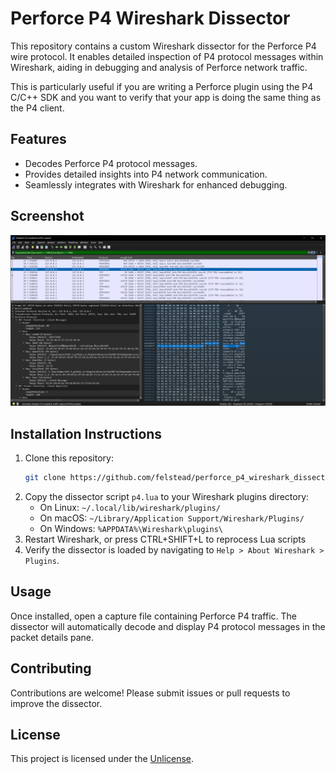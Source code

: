 # Perforce P4 Wireshark Dissector

This repository contains a custom Wireshark dissector for the Perforce P4 wire protocol. It enables detailed inspection of P4 protocol messages within Wireshark, aiding in debugging and analysis of Perforce network traffic.

This is particularly useful if you are writing a Perforce plugin using the P4 C/C++ SDK and you want to verify that your app is doing the same thing as the P4 client.

## Features

- Decodes Perforce P4 protocol messages.
- Provides detailed insights into P4 network communication.
- Seamlessly integrates with Wireshark for enhanced debugging.

## Screenshot

![Screenshot of the dissector in action](screenshot.png)

## Installation Instructions

1. Clone this repository:
    ```bash
    git clone https://github.com/felstead/perforce_p4_wireshark_dissector.git
    ```
2. Copy the dissector script `p4.lua` to your Wireshark plugins directory:
    - On Linux: `~/.local/lib/wireshark/plugins/`
    - On macOS: `~/Library/Application Support/Wireshark/Plugins/`
    - On Windows: `%APPDATA%\Wireshark\plugins\`
3. Restart Wireshark, or press CTRL+SHIFT+L to reprocess Lua scripts
4. Verify the dissector is loaded by navigating to `Help > About Wireshark > Plugins`.

## Usage

Once installed, open a capture file containing Perforce P4 traffic. The dissector will automatically decode and display P4 protocol messages in the packet details pane.

## Contributing

Contributions are welcome! Please submit issues or pull requests to improve the dissector.

## License

This project is licensed under the [Unlicense](LICENSE).
